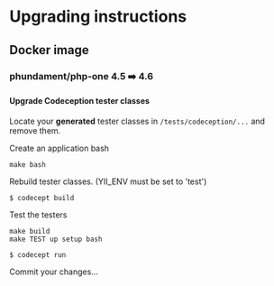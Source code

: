 # Upgrading instructions

## Docker image

### phundament/php-one 4.5 :arrow_right: 4.6

#### Upgrade Codeception tester classes

Locate your **generated** tester classes in `/tests/codeception/...` and remove them.

Create an application bash

    make bash
    
Rebuild tester classes. (YII_ENV must be set to 'test')

    $ codecept build
    
Test the testers

    make build
    make TEST up setup bash

    $ codecept run
    
Commit your changes...        
